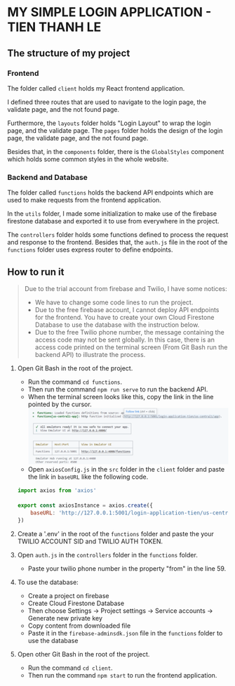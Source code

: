 # MY SIMPLE LOGIN APPLICATION - TIEN THANH LE

## The structure of my project
### Frontend

The folder called `client` holds my React frontend application.

I defined three routes that are used to navigate to the login page, the validate page, and the not found page.

Furthermore, the `layouts` folder holds "Login Layout" to wrap the login page, and the validate page. The `pages` folder holds the design of the login page, the validate page, and the not found page.

Besides that, in the `components` folder, there is the `GlobalStyles` component which holds some common styles in the whole website.

### Backend and Database

The folder called `functions` holds the backend API endpoints which are used to make requests from the frontend application.

In the `utils` folder, I made some initialization to make use of the firebase firestone database and exported it to use from everywhere in the project.

The `controllers` folder holds some functions defined to process the request and response to the frontend. Besides that, the `auth.js` file in the root of the `functions` folder uses express router to define endpoints.

## How to run it
> Due to the trial account from firebase and Twilio, I have some notices:
> * We have to change some code lines to run the project.
> * Due to the free firebase account, I cannot deploy API endpoints for the frontend. You have to create your own Cloud Firestone Database to use the database with the instruction below.
> * Due to the free Twilio phone number, the message containing the access code may not be sent globally. In this case, there is an access code printed on the terminal screen (From Git Bash run the backend API) to illustrate the process.

1. Open Git Bash in the root of the project.
    - Run the command `cd functions`.
    - Then run the command `npm run serve` to run the backend API. 
    - When the terminal screen looks like this, copy the link in the line pointed by the cursor.
    !['backend Git Bash' screen](./screenshots/backendAPI.png)
    - Open `axiosConfig.js` in the `src` folder in the `client` folder and paste the link in `baseURL` like the following code.
    ```javascript
    import axios from 'axios'

    export const axiosInstance = axios.create({
        baseURL: 'http://127.0.0.1:5001/login-application-tien/us-central1/app/',
    })
    ```

2. Create a '.env' in the root of the `functions` folder and paste the your TWILIO ACCOUNT SID and TWILIO AUTH TOKEN.

3. Open `auth.js` in the `controllers` folder in the `functions` folder.
    - Paste your twilio phone number in the property "from" in the line 59.

4. To use the database:
    - Create a project on firebase
    - Create Cloud Firestone Database
    - Then choose Settings -> Project settings -> Service accounts -> Generate new private key
    - Copy content from downloaded file
    - Paste it in the `firebase-adminsdk.json` file in the `functions` folder to use the database

5. Open other Git Bash in the root of the project.
    - Run the command `cd client`.
    - Then run the command `npm start` to run the frontend application.